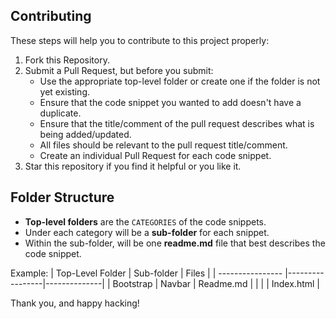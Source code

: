 ## Contributing

These steps will help you to contribute to this project properly:
1. Fork this Repository.
2. Submit a Pull Request, but before you submit:
   * Use the appropriate top-level folder or create one if the folder is not yet existing.
   * Ensure that the code snippet you wanted to add doesn't have a duplicate.
   * Ensure that the title/comment of the pull request describes what is being added/updated.
   * All files should be relevant to the pull request title/comment.
   * Create an individual Pull Request for each code snippet.
3. Star this repository if you find it helpful or you like it.

## Folder Structure

- **Top-level folders** are the `CATEGORIES` of the code snippets.
- Under each category will be a **sub-folder** for each snippet.
- Within the sub-folder, will be one **readme.md** file that best describes the code snippet.

Example:
| Top-Level Folder | Sub-folder      | Files        |
| ---------------- |-----------------|--------------|
| Bootstrap        | Navbar          | Readme.md    |
|                  |                 | Index.html   |

Thank you, and happy hacking!



